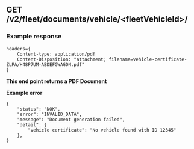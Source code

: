 ## GET /v2/fleet/documents/vehicle/&lt;fleetVehicleId&gt;/

### Example response

```
headers={
    Content-type: application/pdf
    Content-Disposition: "attachment; filename=vehicle-certificate-ZLPA/H48P7UM-ABDEFGWAGON.pdf"
}

```

**This end point returns a PDF Document**

**Example error**

```
{
    "status": "NOK",
    "error": "INVALID_DATA",
    "message": "Document generation failed",
    "detail": {
        "vehicle certificate": "No vehicle found with ID 12345"
    },
}
```
